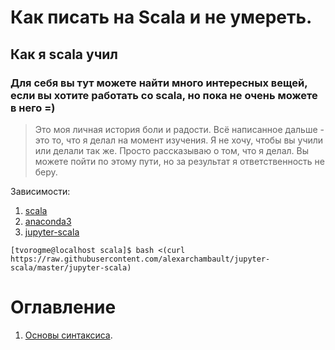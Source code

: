 # Как писать на Scala и не умереть.
## Как я scala учил 
### Для себя вы тут можете найти много интересных вещей, если вы хотите работать со scala, но пока не очень можете в него =)

> Это моя личная история боли и радости. Всё написанное дальше - это то, что я делал на момент изучения. Я не хочу, чтобы вы учили или делали так же. Просто рассказываю о том, что я делал. Вы можете пойти по этому пути, но за результат я ответственность не беру.

Зависимости:

1. [scala](https://www.scala-lang.org/)
2. [anaconda3](https://www.continuum.io/downloads)
3. [jupyter-scala](https://github.com/alexarchambault/jupyter-scala)
```
[tvorogme@localhost scala]$ bash <(curl https://raw.githubusercontent.com/alexarchambault/jupyter-scala/master/jupyter-scala)
```
# Оглавление
1. [Основы синтаксиса](https://github.com/tvorogme/scala/blob/master/basics.ipynb).



